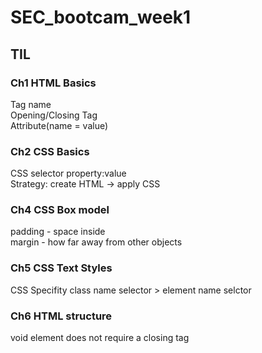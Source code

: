 # SEC_bootcam_week1
## TIL
### Ch1 HTML Basics
Tag name   
Opening/Closing Tag   
Attribute(name = value)

### Ch2 CSS Basics
CSS selector property:value   
Strategy: create HTML -> apply CSS

### Ch4 CSS Box model
padding - space inside   
margin - how far away from other objects   

### Ch5 CSS Text Styles
CSS Specifity
class name selector > element name selctor

### Ch6 HTML structure
void element does not require a closing tag
